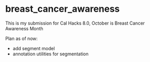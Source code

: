 # breast_cancer_awareness
This is my submission for Cal Hacks 8.0, October is Breast Cancer Awareness Month


Plan as of now:
- add segment model
- annotation utilities for segmentation